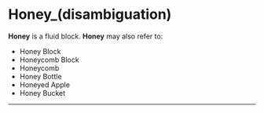 # Honey_(disambiguation)

**Honey** is a fluid block. **Honey** may also refer to:

- Honey Block
- Honeycomb Block
- Honeycomb
- Honey Bottle
- Honeyed Apple
- Honey Bucket

---